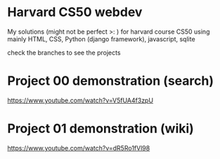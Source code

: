 # Harvard CS50 webdev
My solutions (might not be perfect >: ) for harvard course CS50 using mainly HTML, CSS, Python (django framework), javascript, sqlite

check the branches to see the projects

# Project 00 demonstration (search)
https://www.youtube.com/watch?v=V5fUA4f3zpU

# Project 01 demonstration (wiki)
https://www.youtube.com/watch?v=dR5Ro1fVl98
